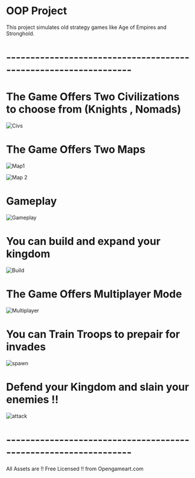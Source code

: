 # OOP Project

This project simulates old strategy games like Age of Empires and Stronghold.

# ----------------------------------------------------------------

# The Game Offers Two Civilizations to choose from (Knights , Nomads)

![Civs](https://user-images.githubusercontent.com/79377889/197421181-a80e3a21-9526-479f-8188-e4fdd1f6fe10.gif)


# The Game Offers Two Maps 

![Map1](https://user-images.githubusercontent.com/79377889/197421206-d9ae5c6d-2914-47e7-9430-975f71d7dad6.PNG)

![Map 2](https://user-images.githubusercontent.com/79377889/197421210-bd9200f0-f3aa-4ff9-9382-586cda741d65.PNG)

# Gameplay 

![Gameplay](https://user-images.githubusercontent.com/79377889/197421238-fa38368c-ebf9-4fc3-a9e5-ec2222d0a32a.gif)

# You can build and expand your kingdom

![Build](https://user-images.githubusercontent.com/79377889/197421260-1db1f9c4-4691-41da-821d-147e05f4da67.gif)

# The Game Offers Multiplayer Mode

![Multiplayer](https://user-images.githubusercontent.com/79377889/197421274-edaf24c6-56a6-43de-92ed-7dd2aaf3019f.gif)

# You can Train Troops to prepair for invades 

![spawn](https://user-images.githubusercontent.com/79377889/197421298-5b3164ec-100f-460e-a837-88222bfc97be.gif)

# Defend your Kingdom and slain your enemies !!

![attack](https://user-images.githubusercontent.com/79377889/197421327-b5b89917-77fb-4f49-8a7e-6bab86d389c5.gif)

# ----------------------------------------------------------------

All Assets are !! Free Licensed !! from Opengameart.com


